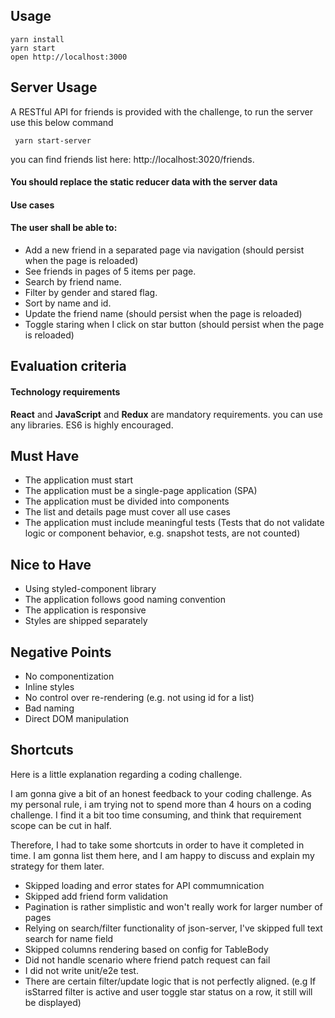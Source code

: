 ## Usage

```
yarn install
yarn start
open http://localhost:3000
```

## Server Usage

A RESTful API for friends is provided with the challenge, to run the server use this below command

```
 yarn start-server
```

you can find friends list here: http://localhost:3020/friends.

#### You should replace the static reducer data with the server data

#### Use cases

#### The user shall be able to:

- Add a new friend in a separated page via navigation (should persist when the page is reloaded)
- See friends in pages of 5 items per page.
- Search by friend name.
- Filter by gender and stared flag.
- Sort by name and id.
- Update the friend name (should persist when the page is reloaded)
- Toggle staring when I click on star button (should persist when the page is reloaded)

## Evaluation criteria

#### Technology requirements

**React** and **JavaScript** and **Redux** are mandatory requirements.
you can use any libraries.
ES6 is highly encouraged.

## Must Have

- The application must start
- The application must be a single-page application (SPA)
- The application must be divided into components
- The list and details page must cover all use cases
- The application must include meaningful tests (Tests that do not validate logic or component behavior, e.g. snapshot tests, are not counted)

## Nice to Have

- Using styled-component library
- The application follows good naming convention
- The application is responsive
- Styles are shipped separately

## Negative Points

- No componentization
- Inline styles
- No control over re-rendering (e.g. not using id for a list)
- Bad naming
- Direct DOM manipulation

## Shortcuts

Here is a little explanation regarding a coding challenge.

I am gonna give a bit of an honest feedback to your coding challenge.
As my personal rule, i am trying not to spend more than 4 hours on a coding challenge. I find it a bit too time consuming, and think that requirement scope can be cut in half.

Therefore, I had to take some shortcuts in order to have it completed in time.
I am gonna list them here, and I am happy to discuss and explain my strategy for them later.

- Skipped loading and error states for API commumnication
- Skipped add friend form validation
- Pagination is rather simplistic and won't really work for larger number of pages
- Relying on search/filter functionality of json-server, I've skipped full text search for name field
- Skipped columns rendering based on config for TableBody
- Did not handle scenario where friend patch request can fail
- I did not write unit/e2e test.
- There are certain filter/update logic that is not perfectly aligned. (e.g If isStarred filter is active and user toggle star status on a row, it still will be displayed)
